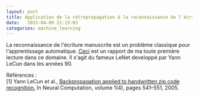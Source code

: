 ```yaml
---
layout: post
title: Application de la rétropropagation à la reconnaissance de l'écriture manuscrite
date:   2015-04-09 21:15:03
categories: machine_learning
---
```


La reconnaissance de l'écriture manuscrite est un problème classique pour l'apprentissage automatique. <a href="/assets/Backpropagation/lecun.html">Ceci</a> est un rapport de ma toute première lecture dans ce domaine. Il s'agit du fameux LeNet developpé par Yann LeCun dans les années 90.

<p>Références : <br>[1] Yann LeCun et al., <a href="http://www.numdam.org/item/JTNB_2005__17_1_1_0">Backpropagation applied to handwritten zip code recognition.</a> In Neural Computation, volume 1(4), pages 541–551, 2005.
